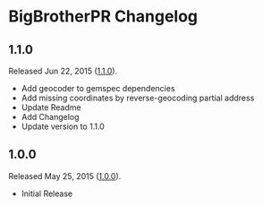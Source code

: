 # BigBrotherPR Changelog

## 1.1.0

Released Jun 22, 2015 ([1.1.0](https://github.com/jonahoffline/big_brother_pr/tree/v1.1.0)).

* Add geocoder to gemspec dependencies
* Add missing coordinates by reverse-geocoding partial address
* Update Readme
* Add Changelog
* Update version to 1.1.0

## 1.0.0

Released May 25, 2015 ([1.0.0](https://github.com/jonahoffline/big_brother_pr/tree/v1.0.0)).

* Initial Release
